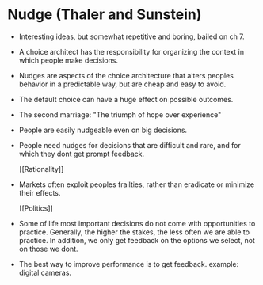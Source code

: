 # Nudge (Thaler and Sunstein)

- Interesting ideas, but somewhat repetitive and boring,  bailed on ch 7.

- A choice architect has the responsibility for organizing the context in which people make decisions.

- Nudges are aspects of the choice architecture that alters peoples behavior in a predictable way, but are cheap and easy to avoid.

- The default choice can have a huge effect on possible outcomes.

- The second marriage: "The triumph of hope over experience"

- People are easily nudgeable even on big decisions.

- People need nudges for decisions that are difficult and rare, and for which they dont get prompt feedback.

  [[Rationality]]

- Markets often exploit peoples frailties, rather than eradicate or minimize their effects.

  [[Politics]]

- Some of life most important decisions do not come with opportunities to practice. Generally, the higher the stakes, the less often we are able to practice.
  In addition, we only get feedback on the options we select, not on those we dont.

- The best way to improve performance is to get feedback. example: digital cameras.